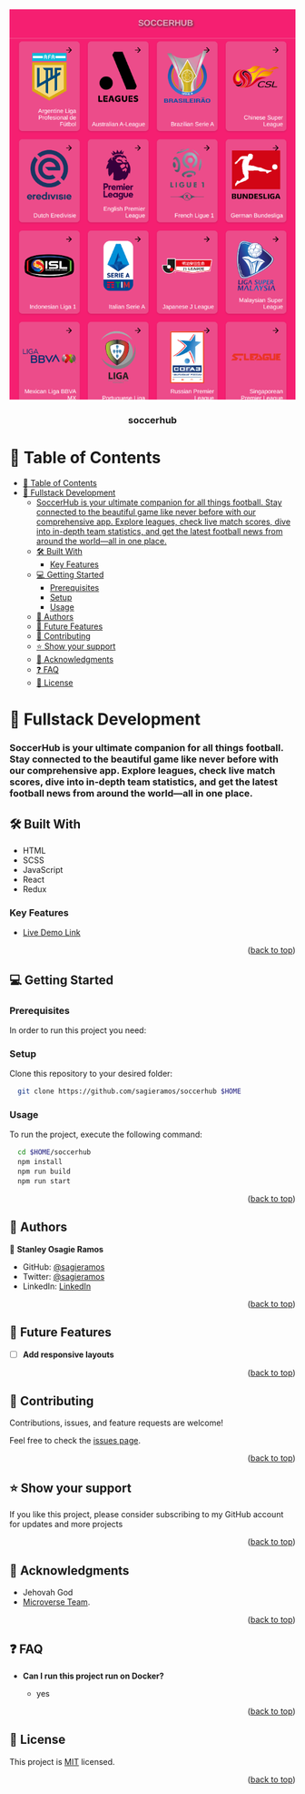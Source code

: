 <div align="center">

  <img src="Screenshot.png" alt="overview" width="auto"  height="auto" />
  <br/>

  <h3><b>soccerhub</b></h3>

</div>

# 📗 Table of Contents

- [📗 Table of Contents](#-table-of-contents)
- [📖 Fullstack Development ](#-fullstack-development-)
    - [SoccerHub is your ultimate companion for all things football. Stay connected to the beautiful game like never before with our comprehensive app. Explore leagues, check live match scores, dive into in-depth team statistics, and get the latest football news from around the world—all in one place.](#soccerhub-is-your-ultimate-companion-for-all-things-football-stay-connected-to-the-beautiful-game-like-never-before-with-our-comprehensive-app-explore-leagues-check-live-match-scores-dive-into-in-depth-team-statistics-and-get-the-latest-football-news-from-around-the-worldall-in-one-place)
  - [🛠  Built With ](#--built-with-)
    - [Key Features ](#key-features-)
  - [💻 Getting Started ](#-getting-started-)
    - [Prerequisites](#prerequisites)
    - [Setup](#setup)
    - [Usage](#usage)
  - [👥 Authors ](#-authors-)
  - [🔭 Future Features ](#-future-features-)
  - [🤝 Contributing ](#-contributing-)
  - [⭐️ Show your support ](#️-show-your-support-)
  - [🙏 Acknowledgments ](#-acknowledgments-)
  - [❓ FAQ ](#-faq-)
  - [📝 License ](#-license-)


# 📖 Fullstack Development <a name="SoccerHub"></a>

### SoccerHub is your ultimate companion for all things football. Stay connected to the beautiful game like never before with our comprehensive app. Explore leagues, check live match scores, dive into in-depth team statistics, and get the latest football news from around the world—all in one place.

## 🛠  Built With <a name="built-with"></a>
- HTML
- SCSS
- JavaScript
- React
- Redux
### Key Features <a name="key-features"></a>
- [Live Demo Link](https://space-2cht.onrender.com)

<p align="right">(<a href="#readme-top">back to top</a>)</p>

## 💻 Getting Started <a name="getting-started"></a>

### Prerequisites

In order to run this project you need:

### Setup

Clone this repository to your desired folder:
```sh
  git clone https://github.com/sagieramos/soccerhub $HOME
```
### Usage

To run the project, execute the following command:

```sh
  cd $HOME/soccerhub
  npm install
  npm run build
  npm run start
```

<p align="right">(<a href="#readme-top">back to top</a>)</p>


## 👥 Authors <a name="authors"></a>
👤 **Stanley Osagie Ramos**
- GitHub: [@sagieramos](https://github.com/sagieramos)
- Twitter: [@sagieramos](https://twitter.com/sagieramos)
- LinkedIn: [LinkedIn](https://linkedin.com/in/sagieramos)

<p align="right">(<a href="#readme-top">back to top</a>)</p>


## 🔭 Future Features <a name="future-features"></a>

- [ ] **Add responsive layouts**

<p align="right">(<a href="#readme-top">back to top</a>)</p>

## 🤝 Contributing <a name="contributing"></a>

Contributions, issues, and feature requests are welcome!

Feel free to check the [issues page](https://github.com/sagieramos/soccerhub/issues).

<p align="right">(<a href="#readme-top">back to top</a>)</p>



## ⭐️ Show your support <a name="support"></a>

If you like this project, please consider subscribing to my GitHub account for updates and more projects

<p align="right">(<a href="#readme-top">back to top</a>)</p>


## 🙏 Acknowledgments <a name="acknowledgements"></a>
- Jehovah God
- [Microverse Team](https://www.microverse.org/).

<p align="right">(<a href="#readme-top">back to top</a>)</p>

## ❓ FAQ <a name="faq"></a>

- **Can I run this project run on Docker?**

  - yes

<p align="right">(<a href="#readme-top">back to top</a>)</p>

## 📝 License <a name="license"></a>

This project is [MIT](./LICENSE) licensed.

<p align="right">(<a href="#readme-top">back to top</a>)</p>

